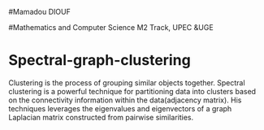 #Mamadou DIOUF

#Mathematics and Computer Science M2 Track, UPEC &UGE


# Spectral-graph-clustering
Clustering is the process of grouping similar objects together. Spectral clustering is a powerful technique for partitioning data into clusters based on the connectivity information within the data(adjacency matrix). His techniques leverages the eigenvalues and eigenvectors of a graph Laplacian matrix constructed from pairwise similarities.
